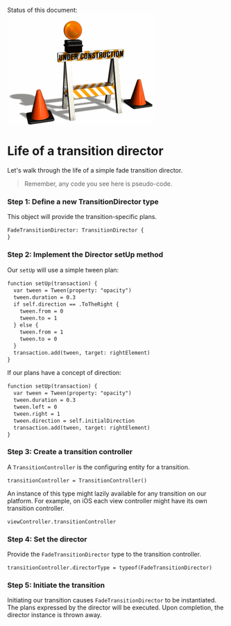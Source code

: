 Status of this document:
![](../_assets/under-construction-flashing-barracade-animation.gif)

# Life of a transition director

Let's walk through the life of a simple fade transition director.

>Remember, any code you see here is pseudo-code.

### Step 1: Define a new TransitionDirector type

This object will provide the transition-specific plans.

    FadeTransitionDirector: TransitionDirector {
    }

### Step 2: Implement the Director setUp method

Our `setUp` will use a simple tween plan:

    function setUp(transaction) {
      var tween = Tween(property: "opacity")
      tween.duration = 0.3
      if self.direction == .ToTheRight {
        tween.from = 0
        tween.to = 1
      } else {
        tween.from = 1
        tween.to = 0
      }
      transaction.add(tween, target: rightElement)
    }

If our plans have a concept of direction:

    function setUp(transaction) {
      var tween = Tween(property: "opacity")
      tween.duration = 0.3
      tween.left = 0
      tween.right = 1
      tween.direction = self.initialDirection
      transaction.add(tween, target: rightElement)
    }

### Step 3: Create a transition controller

A `TransitionController` is the configuring entity for a transition.

    transitionController = TransitionController()

An instance of this type might lazily available for any transition on our platform. For example, on iOS each view controller might have its own transition controller.

    viewController.transitionController

### Step 4: Set the director

Provide the `FadeTransitionDirector` type to the transition controller.

    transitionController.directorType = typeof(FadeTransitionDirector)

### Step 5: Initiate the transition

Initiating our transition causes `FadeTransitionDirector` to be instantiated. The plans expressed by the director will be executed. Upon completion, the director instance is thrown away.
